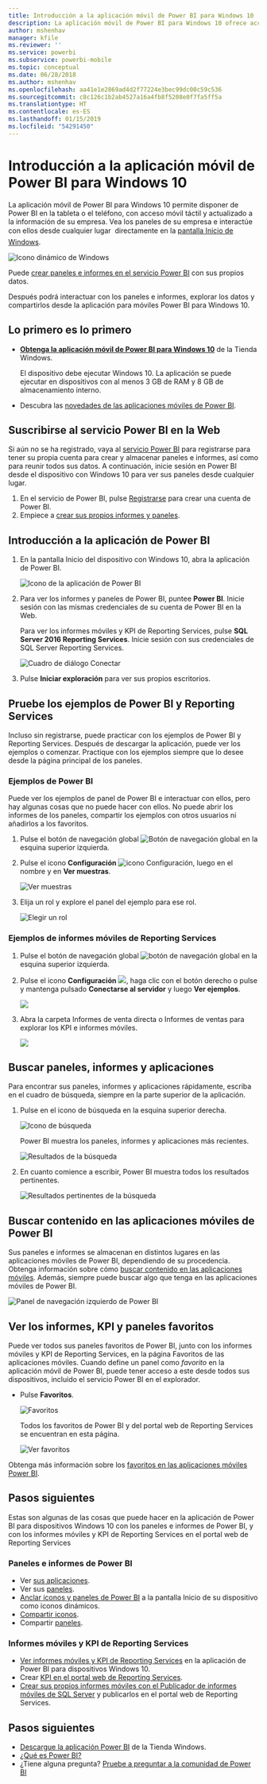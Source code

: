 ```yaml
---
title: Introducción a la aplicación móvil de Power BI para Windows 10
description: La aplicación móvil de Power BI para Windows 10 ofrece acceso móvil actualizado y táctil a la información empresarial en su tableta o teléfono.
author: mshenhav
manager: kfile
ms.reviewer: ''
ms.service: powerbi
ms.subservice: powerbi-mobile
ms.topic: conceptual
ms.date: 06/28/2018
ms.author: mshenhav
ms.openlocfilehash: aa41e1e2869ad4d2f77224e3bec99dc00c59c536
ms.sourcegitcommit: c8c126c1b2ab4527a16a4fb8f5208e0f7fa5ff5a
ms.translationtype: HT
ms.contentlocale: es-ES
ms.lasthandoff: 01/15/2019
ms.locfileid: "54291450"
---
```

# <a name="get-started-with-the-power-bi-mobile-app-for-windows-10"></a>Introducción a la aplicación móvil de Power BI para Windows 10
La aplicación móvil de Power BI para Windows 10 permite disponer de Power BI en la tableta o el teléfono, con acceso móvil táctil y actualizado a la información de su empresa. Vea los paneles de su empresa e interactúe con ellos desde cualquier lugar &#151; directamente en la [pantalla Inicio de Windows](mobile-pin-dashboard-start-screen-windows-10-phone-app.md).

![Icono dinámico de Windows](./media/mobile-windows-10-phone-app-get-started/pbi_win10_livetile.gif)

Puede [crear paneles e informes en el servicio Power BI](../../service-get-started.md) con sus propios datos. 

Después podrá interactuar con los paneles e informes, explorar los datos y compartirlos desde la aplicación para móviles Power BI para Windows 10.

## <a name="first-things-first"></a>Lo primero es lo primero
* [**Obtenga la aplicación móvil de Power BI para Windows 10**](http://go.microsoft.com/fwlink/?LinkID=526478) de la Tienda Windows.
  
  El dispositivo debe ejecutar Windows 10. La aplicación se puede ejecutar en dispositivos con al menos 3 GB de RAM y 8 GB de almacenamiento interno.
   
* Descubra las [novedades de las aplicaciones móviles de Power BI](mobile-whats-new-in-the-mobile-apps.md).

## <a name="sign-up-for-the-power-bi-service-on-the-web"></a>Suscribirse al servicio Power BI en la Web
Si aún no se ha registrado, vaya al [servicio Power BI](http://powerbi.com/) para registrarse para tener su propia cuenta para crear y almacenar paneles e informes, así como para reunir todos sus datos. A continuación, inicie sesión en Power BI desde el dispositivo con Windows 10 para ver sus paneles desde cualquier lugar.

1. En el servicio de Power BI, pulse [Registrarse](http://go.microsoft.com/fwlink/?LinkID=513879) para crear una cuenta de Power BI.
2. Empiece a [crear sus propios informes y paneles](../../service-get-started.md).

## <a name="get-started-with-the-power-bi-app"></a>Introducción a la aplicación de Power BI
1. En la pantalla Inicio del dispositivo con Windows 10, abra la aplicación de Power BI.
   
   ![Icono de la aplicación de Power BI](./media/mobile-windows-10-phone-app-get-started/pbi_win10ph_appiconsm.png)
2. Para ver los informes y paneles de Power BI, puntee **Power BI**. Inicie sesión con las mismas credenciales de su cuenta de Power BI en la Web. 
   
   Para ver los informes móviles y KPI de Reporting Services, pulse **SQL Server 2016 Reporting Services**. Inicie sesión con sus credenciales de SQL Server Reporting Services.
   
   ![Cuadro de diálogo Conectar](./media/mobile-windows-10-phone-app-get-started/power-bi-windows-10-connect.png)
3. Pulse **Iniciar exploración**  para ver sus propios escritorios.

## <a name="try-the-power-bi-and-reporting-services-samples"></a>Pruebe los ejemplos de Power BI y Reporting Services
Incluso sin registrarse, puede practicar con los ejemplos de Power BI y Reporting Services. Después de descargar la aplicación, puede ver los ejemplos o comenzar. Practique con los ejemplos siempre que lo desee desde la página principal de los paneles.

### <a name="power-bi-samples"></a>Ejemplos de Power BI
Puede ver los ejemplos de panel de Power BI e interactuar con ellos, pero hay algunas cosas que no puede hacer con ellos. No puede abrir los informes de los paneles, compartir los ejemplos con otros usuarios ni añadirlos a los favoritos.

1. Pulse el botón de navegación global ![Botón de navegación global](././media/mobile-windows-10-phone-app-get-started/power-bi-windows-10-navigation-icon.png) en la esquina superior izquierda.
2. Pulse el icono **Configuración** ![icono Configuración](./media/mobile-windows-10-phone-app-get-started/power-bi-win10-settings-icon.png), luego en el nombre y en **Ver muestras**.
   
   ![Ver muestras](./media/mobile-windows-10-phone-app-get-started/power-bi-win10-view-samples.png)
3. Elija un rol y explore el panel del ejemplo para ese rol.  
   
   ![Elegir un rol](./media/mobile-windows-10-phone-app-get-started/power-bi-win10-samples.png)

### <a name="reporting-services-mobile-report-samples"></a>Ejemplos de informes móviles de Reporting Services
1. Pulse el botón de navegación global ![botón de navegación global](././media/mobile-windows-10-phone-app-get-started/power-bi-windows-10-navigation-icon.png) en la esquina superior izquierda.
2. Pulse el icono **Configuración** ![](./media/mobile-windows-10-phone-app-get-started/power-bi-win10-settings-icon.png), haga clic con el botón derecho o pulse y mantenga pulsado **Conectarse al servidor** y luego **Ver ejemplos**.
   
   ![](media/mobile-windows-10-phone-app-get-started/power-bi-win10-connect-ssrs-samples.png)
3. Abra la carpeta Informes de venta directa o Informes de ventas para explorar los KPI e informes móviles.
   
   ![](media/mobile-windows-10-phone-app-get-started/power-bi-win10-ssrs-sample-kpis.png)

## <a name="search-for-dashboards-reports-and-apps"></a>Buscar paneles, informes y aplicaciones
Para encontrar sus paneles, informes y aplicaciones rápidamente, escriba en el cuadro de búsqueda, siempre en la parte superior de la aplicación.

1. Pulse en el icono de búsqueda en la esquina superior derecha.
   
   ![Icono de búsqueda](./media/mobile-windows-10-phone-app-get-started/pbi_win10ph_searchbarbrdr.png)
   
   Power BI muestra los paneles, informes y aplicaciones más recientes.
   
   ![Resultados de la búsqueda](./media/mobile-windows-10-phone-app-get-started/pbi_win10_searchrecent.png)
2. En cuanto comience a escribir, Power BI muestra todos los resultados pertinentes.
   
   ![Resultados pertinentes de la búsqueda](./media/mobile-windows-10-phone-app-get-started/pbi_win10_search_m.png)

## <a name="find-your-content-in-the-power-bi-mobile-apps"></a>Buscar contenido en las aplicaciones móviles de Power BI
Sus paneles e informes se almacenan en distintos lugares en las aplicaciones móviles de Power BI, dependiendo de su procedencia. Obtenga información sobre cómo [buscar contenido en las aplicaciones móviles](mobile-apps-quickstart-view-dashboard-report.md). Además, siempre puede buscar algo que tenga en las aplicaciones móviles de Power BI. 

![Panel de navegación izquierdo de Power BI](./media/mobile-windows-10-phone-app-get-started/power-bi-win10-left-nav.png)

## <a name="view-your-favorite-dashboards-kpis-and-reports"></a>Ver los informes, KPI y paneles favoritos
Puede ver todos sus paneles favoritos de Power BI, junto con los informes móviles y KPI de Reporting Services, en la página Favoritos de las aplicaciones móviles. Cuando define un panel como *favorito* en la aplicación móvil de Power BI, puede tener acceso a este desde todos sus dispositivos, incluido el servicio Power BI en el explorador. 

* Pulse **Favoritos**.
  
   ![Favoritos](./media/mobile-windows-10-phone-app-get-started/power-bi-win10-favorite-menu.png)
  
   Todos los favoritos de Power BI y del portal web de Reporting Services se encuentran en esta página.
  
   ![Ver favoritos](./media/mobile-windows-10-phone-app-get-started/power-bi-win10-favorites.png)

Obtenga más información sobre los [favoritos en las aplicaciones móviles Power BI](mobile-apps-favorites.md).

## <a name="next-steps"></a>Pasos siguientes
Estas son algunas de las cosas que puede hacer en la aplicación de Power BI para dispositivos Windows 10 con los paneles e informes de Power BI, y con los informes móviles y KPI de Reporting Services en el portal web de Reporting Services

### <a name="power-bi-dashboards-and-reports"></a>Paneles e informes de Power BI
* Ver [sus aplicaciones](../../service-create-distribute-apps.md).
* Ver sus [paneles](mobile-apps-view-dashboard.md).
* [Anclar iconos y paneles de Power BI](mobile-pin-dashboard-start-screen-windows-10-phone-app.md) a la pantalla Inicio de su dispositivo como iconos dinámicos.
* [Compartir iconos](mobile-windows-10-phone-app-get-started.md).
* Compartir [paneles](mobile-share-dashboard-from-the-mobile-apps.md).

### <a name="reporting-services-mobile-reports-and-kpis"></a>Informes móviles y KPI de Reporting Services
* [Ver informes móviles y KPI de Reporting Services](mobile-app-windows-10-ssrs-kpis-mobile-reports.md) en la aplicación de Power BI para dispositivos Windows 10.
* Crear [KPI en el portal web de Reporting Services](https://msdn.microsoft.com/library/mt683632.aspx).
* [Crear sus propios informes móviles con el Publicador de informes móviles de SQL Server](https://msdn.microsoft.com/library/mt652547.aspx) y publicarlos en el portal web de Reporting Services.

## <a name="next-steps"></a>Pasos siguientes
* [Descargue la aplicación Power BI](http://go.microsoft.com/fwlink/?LinkID=526478) de la Tienda Windows.  
* [¿Qué es Power BI?](../../power-bi-overview.md)
* ¿Tiene alguna pregunta? [Pruebe a preguntar a la comunidad de Power BI](http://community.powerbi.com/)

